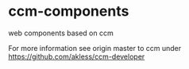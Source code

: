 # ccm-components
web components based on ccm

For more information see origin master to ccm under https://github.com/akless/ccm-developer
